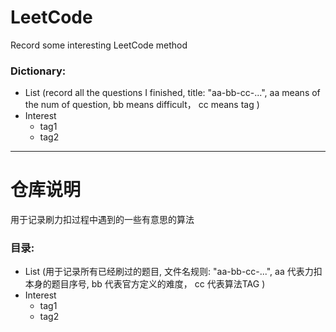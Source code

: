 # LeetCode
Record some interesting LeetCode method

### Dictionary:
* List (record all the questions I finished, title: "aa-bb-cc-...", aa means of the num of question, bb means difficult， cc means tag )
* Interest
  * tag1
  * tag2
  
***
# 仓库说明
用于记录刷力扣过程中遇到的一些有意思的算法

### 目录:
* List (用于记录所有已经刷过的题目, 文件名规则: "aa-bb-cc-...", aa 代表力扣本身的题目序号, bb 代表官方定义的难度， cc 代表算法TAG )
* Interest
  * tag1
  * tag2
